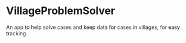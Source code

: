 # VillageProblemSolver
An app to help solve cases and keep data for cases in villages, for easy tracking.
